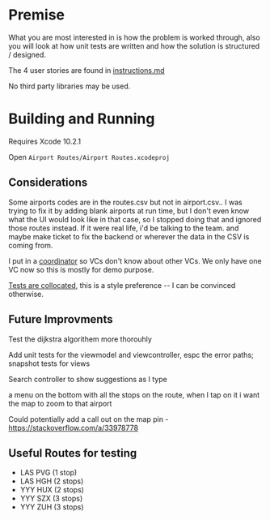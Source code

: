 # Premise

What you are most interested in is how the problem is worked through, also you will look at how unit tests are written and how the solution is structured / designed.

The 4 user stories are found in [instructions.md](instructions.md)

No third party libraries may be used.

# Building and Running

Requires Xcode 10.2.1

Open `Airport Routes/Airport Routes.xcodeproj`

## Considerations
Some airports codes are in the routes.csv but not in airport.csv.. I was trying to fix it by adding blank airports at run time, but I don't even know what the UI would look like in that case, so I stopped doing that and ignored those routes instead. If it were real life, i'd be talking to the team. and maybe make ticket to fix the backend or wherever the data in the CSV is coming from.

I put in a [coordinator](http://khanlou.com/2015/01/the-coordinator/) so VCs don't know about other VCs. We only have one VC now so this is mostly for demo purpose.

[Tests are collocated](https://kickstarter.engineering/why-you-should-co-locate-your-xcode-tests-c69f79211411), this is a style preference -- I can be convinced otherwise. 

## Future Improvments
Test the dijkstra algorithem more thorouhly

Add unit tests for the viewmodel and viewcontroller, espc the error paths; snapshot tests for views

Search controller to show suggestions as I type

a menu on the bottom with all the stops on the route, when I tap on it i want the map to zoom to that airport

Could potentially add a call out on the map pin - https://stackoverflow.com/a/33978778 



## Useful Routes for testing
- LAS PVG (1 stop)
- LAS HGH (2 stops)
- YYY HUX (2 stops)
- YYY SZX (3 stops)
- YYY ZUH (3 stops)